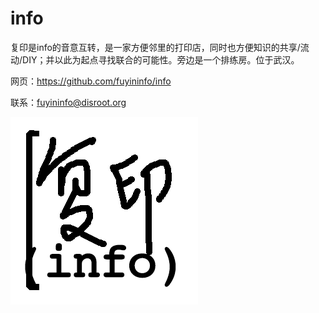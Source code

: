 # info

复印是info的音意互转，是一家方便邻里的打印店，同时也方便知识的共享/流动/DIY；并以此为起点寻找联合的可能性。旁边是一个排练房。位于武汉。

网页：https://github.com/fuyininfo/info

联系：fuyininfo@disroot.org

![image](https://github.com/fuyininfo/info/blob/master/info.png)
